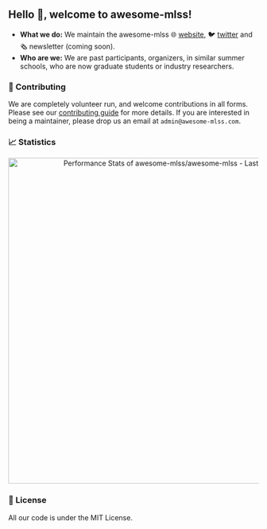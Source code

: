 ## Hello 👋, welcome to awesome-mlss!

* **What we do:** We maintain the awesome-mlss 🌐 [website](https://awesome-mlss.com), 🐦 [twitter](https://x.com/awesomeMLSS) and 🗞️ newsletter (coming soon).
* **Who are we:** We are past participants, organizers,  in similar summer schools, who are now graduate students or industry researchers.

### 🔧 Contributing
We are completely volunteer run, and welcome contributions in all forms. Please see our [contributing guide](https://github.com/awesome-mlss/awesome-mlss) for more details. If you are interested in being a maintainer, please drop us an email at `admin@awesome-mlss.com`.

### 📈 Statistics

<a href="https://next.ossinsight.io/widgets/official/compose-last-28-days-stats?repo_id=159916548" target="_blank" style="display: block" align="center">
  <picture>
    <source media="(prefers-color-scheme: dark)" srcset="https://next.ossinsight.io/widgets/official/compose-last-28-days-stats/thumbnail.png?repo_id=159916548&image_size=auto&color_scheme=dark" width="655" height="auto">
    <img alt="Performance Stats of awesome-mlss/awesome-mlss - Last 28 days" src="https://next.ossinsight.io/widgets/official/compose-last-28-days-stats/thumbnail.png?repo_id=159916548&image_size=auto&color_scheme=light" width="655" height="auto">
  </picture>
</a>

### 📄 License
All our code is under the MIT License.